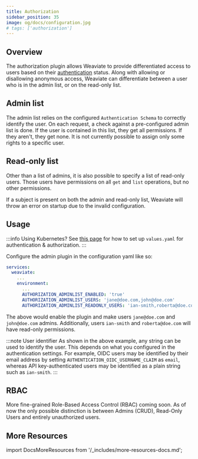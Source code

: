 ```yaml
---
title: Authorization
sidebar_position: 35
image: og/docs/configuration.jpg
# tags: ['authorization']
---
```



## Overview

The authorization plugin allows Weaviate to provide differentiated access to users based on their [authentication](./authentication.md) status. Along with allowing or disallowing anonymous access, Weaviate can differentiate between a user who is in the admin list, or on the read-only list.

## Admin list

The admin list relies on the configured `Authentication Schema` to correctly identify
the user. On each request, a check against a pre-configured admin list is done.
If the user is contained in this list, they get all permissions. If they aren't,
they get none. It is not currently possible to assign only some rights to a specific user.

## Read-only list

Other than a list of admins, it is also possible to specify a list of read-only users.
Those users have permissions on all `get` and `list` operations, but no other
permissions.

If a subject is present on both the admin and read-only list, Weaviate will
throw an error on startup due to the invalid configuration.

## Usage

:::info Using Kubernetes?
See [this page](../installation/kubernetes.md#authentication-and-authorization) for how to set up `values.yaml` for authentication & authorization.
:::

Configure the admin plugin in the configuration yaml like so:

```yaml
services:
  weaviate:
    ...
    environment:
      ...
      AUTHORIZATION_ADMINLIST_ENABLED: 'true'
      AUTHORIZATION_ADMINLIST_USERS: 'jane@doe.com,john@doe.com'
      AUTHORIZATION_ADMINLIST_READONLY_USERS: 'ian-smith,roberta@doe.com'
```

The above would enable the plugin and make users `jane@doe.com` and
`john@doe.com` admins. Additionally, users `ian-smith` and `roberta@doe.com` will have read-only permissions.

:::note User identifier
As shown in the above example, any string can be used to identify the user. This depends on what you configured in the authentication settings. For example, OIDC users may be identified by their email address by setting `AUTHENTICATION_OIDC_USERNAME_CLAIM` as `email`, whereas API key-authenticated users may be identified as a plain string such as `ian-smith`.
:::

## RBAC

More fine-grained Role-Based Access Control (RBAC) coming soon. As of now the
only possible distinction is between Admins (CRUD), Read-Only Users and
entirely unauthorized users.

## More Resources

import DocsMoreResources from '/_includes/more-resources-docs.md';

<DocsMoreResources />
